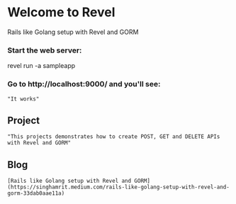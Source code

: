 # Welcome to Revel

Rails like Golang setup with Revel and GORM


### Start the web server:

   revel run -a  sampleapp

### Go to http://localhost:9000/ and you'll see:

    "It works"

## Project

    "This projects demonstrates how to create POST, GET and DELETE APIs with Revel and GORM"

## Blog

    [Rails like Golang setup with Revel and GORM](https://singhamrit.medium.com/rails-like-golang-setup-with-revel-and-gorm-33dab0aae11a)

